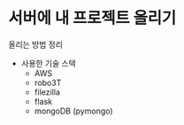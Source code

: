 # 서버에 내 프로젝트 올리기

올리는 방법 정리

- 사용한 기술 스택
  - AWS
  - robo3T
  - filezilla
  - flask
  - mongoDB (pymongo)
